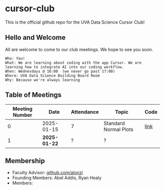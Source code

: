 # cursor-club
This is the official github repo for the UVA Data Science Cursor Club!

## Hello and Welcome
All are welcome to come to our club meetings. We hope to see you soon.

```
Who: You!
What: We are learning about coding with the app Cursor. We are learning how to integrate AI into our coding workflow.
When: Wednesdays @ 16:00  (we never go past 17:00)
Where: UVA Data Science Building Board Room
Why: Because we're always learning
```

## Table of Meetings
| Meeting Number | Date       | Attendance | Topic                 | Code |
|----------------|------------|------------|-----------------------|------|
| 0              | 2025-01-15 | 7          | Standard Normal Plots | [link](code/m000)
| 1              | **2025-01-22** | ? | ? | |

## Membership
* Faculty Advisor: [github.com/alonzi](https://www.github.com/alonzi)
* Founding Members: Abel Addis, Ryan Healy
* Members: 
